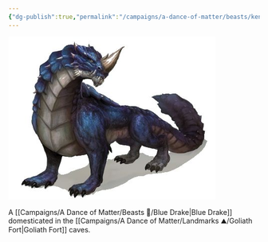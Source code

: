 ```yaml
---
{"dg-publish":true,"permalink":"/campaigns/a-dance-of-matter/beasts/ken-drake/"}
---
```


![attachments/Guard_Drake.jpg|300](/img/user/attachments/Guard_Drake.jpg)

A [[Campaigns/A Dance of Matter/Beasts 🐻/Blue Drake\|Blue Drake]] domesticated in the [[Campaigns/A Dance of Matter/Landmarks ⛰/Goliath Fort\|Goliath Fort]] caves. 